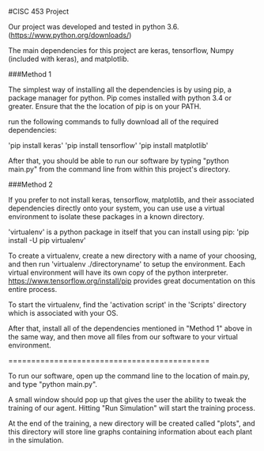 #CISC 453 Project

Our project was developed and tested in python 3.6. (https://www.python.org/downloads/)

The main dependencies for this project are keras, tensorflow, Numpy (included with keras), and matplotlib.

###Method 1

The simplest way of installing all the dependencies is by using pip, a package manager for python.
Pip comes installed with python 3.4 or greater. Ensure that the the location of pip is on your
PATH.

run the following commands to fully download all of the required dependencies:

'pip install keras'
'pip install tensorflow'
'pip install matplotlib'

After that, you should be able to run our software by typing "python main.py" from the command
line from within this project's directory.


###Method 2

If you prefer to not install keras, tensorflow, matplotlib, and their associated dependencies
directly onto your system, you can use use a virtual environment to isolate these
packages in a known directory.

'virtualenv' is a python package in itself that you can install using pip:
'pip install -U pip virtualenv'

To create a virtualenv, create a new directory with a name of your choosing,
and then run 'virtualenv ./directoryname' to setup the environment. Each virtual environment
will have its own copy of the python interpreter. https://www.tensorflow.org/install/pip provides
great documentation on this entire process.

To start the virtualenv, find the 'activation script' in the 'Scripts' directory which
is associated with your OS.

After that, install all of the dependencies mentioned in "Method 1" above in the same way, and then
move all files from our software to your virtual environment.


============================================

To run our software, open up the command line to the location of main.py, and type
"python main.py".

A small window should pop up that gives the user the ability to tweak the training of
our agent. Hitting "Run Simulation" will start the training process.

At the end of the training, a new directory will be created called "plots", and this directory
will store line graphs containing information about each plant in the simulation.


